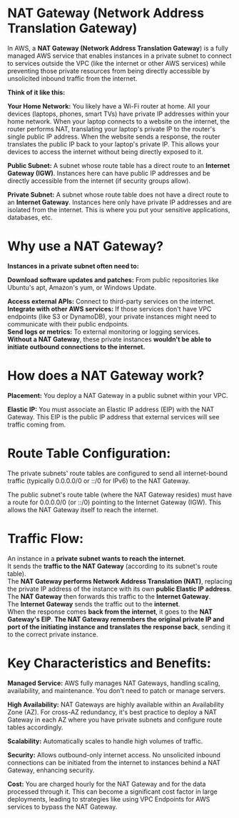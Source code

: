 # NAT Gateway (Network Address Translation Gateway)  

In AWS, a **NAT Gateway (Network Address Translation Gateway**) is a fully managed AWS service that enables instances in a private subnet to connect to services outside the VPC (like the internet or other AWS services) while preventing those private resources from being directly accessible by unsolicited inbound traffic from the internet.  

**Think of it like this:**  

**Your Home Network:** You likely have a Wi-Fi router at home. All your devices (laptops, phones, smart TVs) have private IP addresses within your home network. When your laptop connects to a website on the internet, the router performs NAT, translating your laptop's private IP to the router's single public IP address. When the website sends a response, the router translates the public IP back to your laptop's private IP. This allows your devices to access the internet without being directly exposed to it. 

**Public Subnet:** A subnet whose route table has a direct route to an **Internet Gateway (IGW)**. Instances here can have public IP addresses and be directly accessible from the internet (if security groups allow).  

**Private Subnet:** A subnet whose route table does not have a direct route to an **Internet Gateway**. Instances here only have private IP addresses and are isolated from the internet. This is where you put your sensitive applications, databases, etc.  

# Why use a NAT Gateway?  

**Instances in a private subnet often need to:**  

**Download software updates and patches:** From public repositories like Ubuntu's apt, Amazon's yum, or Windows Update.  

**Access external APIs:** Connect to third-party services on the internet.  
**Integrate with other AWS services:** If those services don't have VPC endpoints (like S3 or DynamoDB), your private instances might need to communicate with their public endpoints.  
**Send logs or metrics:** To external monitoring or logging services.  
**Without a NAT Gateway**, these private instances  **wouldn't be able to initiate outbound connections to the internet.**    

# How does a NAT Gateway work?  

**Placement:** You deploy a NAT Gateway in a public subnet within your VPC.  

**Elastic IP:** You must associate an Elastic IP address (EIP) with the NAT Gateway. This EIP is the public IP address that external services will see traffic coming from.  

# Route Table Configuration:  

The private subnets' route tables are configured to send all internet-bound traffic (typically 0.0.0.0/0 or ::/0 for IPv6) to the NAT Gateway.  

The public subnet's route table (where the NAT Gateway resides) must have a route for 0.0.0.0/0 (or ::/0) pointing to the Internet Gateway (IGW). This allows the NAT Gateway itself to reach the internet.  

# Traffic Flow:  

An instance in a **private subnet wants to reach the internet**.  
It sends the **traffic to the NAT Gateway** (according to its subnet's route table).  
The **NAT Gateway performs Network Address Translation (NAT)**, replacing the private IP address of the instance with its own **public Elastic IP address**.  
The **NAT Gateway** then forwards this traffic to the **Internet Gateway**.  
The **Internet Gateway** sends the traffic out to the **internet**.  
When the response comes **back from the internet**, it goes to the **NAT Gateway's EIP**. 
**The NAT Gateway remembers the original private IP and port of the initiating instance and translates the response back**, sending it to the correct private instance.  

# Key Characteristics and Benefits:

**Managed Service:** AWS fully manages NAT Gateways, handling scaling, availability, and maintenance. You don't need to patch or manage servers.  

**High Availability:** NAT Gateways are highly available within an Availability Zone (AZ). For cross-AZ redundancy, it's best practice to deploy a NAT Gateway in each AZ where you have private subnets and configure route tables accordingly.  

**Scalability:** Automatically scales to handle high volumes of traffic.  

**Security:** Allows outbound-only internet access. No unsolicited inbound connections can be initiated from the internet to instances behind a NAT Gateway, enhancing security.  

**Cost:** You are charged hourly for the NAT Gateway and for the data processed through it. This can become a significant cost factor in large deployments, leading to strategies like using VPC Endpoints for AWS services to bypass the NAT Gateway.


